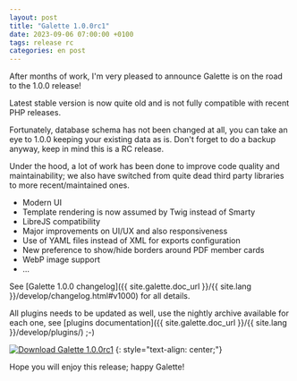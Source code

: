 ```yaml
---
layout: post
title: "Galette 1.0.0rc1"
date: 2023-09-06 07:00:00 +0100
tags: release rc
categories: en post
---
```


After months of work, I'm very pleased to announce Galette is on the road to the 1.0.0 release!

Latest stable version is now quite old and is not fully compatible with recent PHP releases.

Fortunately, database schema has not been changed at all, you can take an eye to 1.0.0 keeping your existing data as is. Don't forget to do a backup anyway, keep in mind this is a RC release.

Under the hood, a lot of work has been done to improve code quality and maintainability; we also have switched from quite dead third party libraries to more recent/maintained ones.

* Modern UI
* Template rendering is now assumed by Twig instead of Smarty
* LibreJS compatibility
* Major improvements on UI/UX and also responsiveness
* Use of YAML files instead of XML for exports configuration
* New preference to show/hide borders around PDF member cards
* WebP image support
* ...

See [Galette 1.0.0 changelog]({{ site.galette.doc_url }}/{{ site.lang }}/develop/changelog.html#v1000) for all details.

All plugins needs to be updated as well, use the nightly archive available for each one, see [plugins documentation]({{ site.galette.doc_url }}/{{ site.lang }}/develop/plugins/) ;-)

[![Download Galette 1.0.0rc1](https://img.shields.io/badge/1.0.0rc1-Download_Galette-ffb619.svg?logo=php&logoColor=white&style=for-the-badge)](https://download.tuxfamily.org/galette/dev/galette-1.0.0-rc1-20230905-cd4d1429cd.tar.bz2)
{: style="text-align: center;"}

Hope you will enjoy this release; happy Galette!